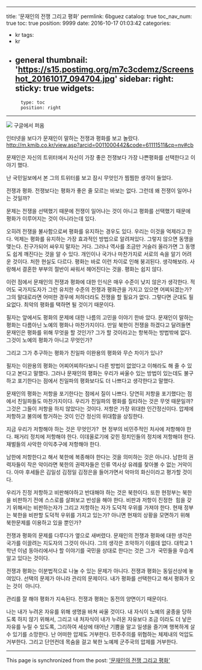 
---
title: '문재인의 전쟁 그리고 평화'
permlink: 6bguez
catalog: true
toc_nav_num: true
toc: true
position: 9999
date: 2016-10-17 01:03:42
categories:
- kr
tags:
- kr
- general
thumbnail: 'https://s15.postimg.org/m7c3cdemz/Screenshot_20161017_094704.jpg'
sidebar:
    right:
        sticky: true
widgets:
    -
        type: toc
        position: right
---


![](https://s15.postimg.org/m7c3cdemz/Screenshot_20161017_094704.jpg)
구글에서  퍼옴

인터넷을 보다가 문재인이 말하는 전쟁과 평화를 보고 놀랐다.
http://m.kmib.co.kr/view.asp?arcid=0011000442&code=61111511&cp=nv#cb

문재인은 자신의 트위터에서 
자신이 가장 좋은 전쟁보다 가장 나쁜평화를 선택한다고 이야기 했다. 

난 국민일보에서 본 그의 트위터를 보고 잠시 무엇인가 찜찜한 생각이 들었다.

전쟁과 평화. 
전쟁보다는 평화가 좋은 줄 모르는 바보는 없다. 
그런데 왜 전쟁이 일어나는 것일까? 

문제는 전쟁을 선택했기 때문에 전쟁이 일어나는 것이 아니고 평화를 선택했기 때문에 평화가 이루어지는 것이 아니라는데 있다.  

오히려 전쟁을 불사함으로써 평화를 유지하는 경우도 있다. 우리는 이것을 억제라고 한다. 억제는 평화를 유지하는 가장 효과적인 방법으로 알려져있다. 그렇지 않으면 동맹을 맺는다. 친구가되어 싸우지 말자는 거다. 그러나 역사를 조금만 거슬러 올라가면 그 동맹도 쉽게 깨진다는 것을 알 수 있다. 개인이나 국가나 마찬가지로 서로의 속을 알기 어려운 것이다. 처한 현실도 다르다. 평화는 바로 이런 차이로 인해 붕괴된다. 생각해보라. 사랑해서 결혼한 부부의 절반이 싸워서 헤어진다는 것을. 평화는 쉽지 않다. 

이런 점에서 문재인의 전쟁과 평화에 대한 인식은 매우 수준이 낮지 않은가 생각한다. 적어도 국가지도자가 그런 유치한 수준의 전쟁과 평화관을 가지고 있으면 어찌되겠는가? 그의 말대로라면 어떠한 경우에 처하더라도 전쟁을 할 필요가 없다. 그렇다면 군대도 필요없다. 최악의 평화를 택하면 될 것이기 때문이다. 

필자는 앞에서도 평화의 문제에 대한 나름의 고민을 이야기 한바 았다. 문재인이 말하는 평화는 다름아닌 노예의 평화나 마찬가지이다. 만일 북한이 전쟁을 하겠다고 달려들면 문재인은 평화를 위해 무엇을 할 것인가?
그가 할 것이라고는 항복하는 방법밖에 없다. 그것이 노예의 평화가 아니고 무엇인가? 

그리고 그가 추구하는 평화가 친일파 이완용의 평화와 무슨 차이가 있나?

필자는 이완용의 평화는 어찌어찌하다보니 다른 방법이 없었다고 이해라도 해 줄 수 있다고 본다고 말했다. 그러나 문재인의 평화는 우리가 싸울수 있는 방법이 있는데도 불구하고 포기한다는 점에서 친일파의 평화보다도 더 나쁘다고 생각한다고 말했다. 

문재인의 평화는 저항을 포기한다는 점에서 질이 나쁘다. 당연히 저항을 포기했다는 점에서 친일파들도 마찬가지이다. 
우리가 친일파의 평화를 질타하는 것은 무엇 때문일까? 그것은 그들이 저항을 하지 않았다는 것이다. 저항은 가장 위대한 인간정신이다. 압제에 저항하고 불의에 항거하는 것이 인간 정신의 위대함을 상징한다. 

지금 우리가 저항해야 하는 것은 무엇인가?  
현 정부의 비민주적인 처사에 저항해야 한다. 패거리 정치에 저항해야 한다. 이데올로기에 갖힌 정치인들의 정치에 저항해야 한다. 재벌들의 사악한 이익추구에 저항해야 한다. 

남한에 저항한다고 해서 북한에 복종해야 한다는 것을 의미하는 것은 아니다. 남한의 권력자들이 작은 악이라면 북한의 권력자들은 인류 역사상 유례를 찾아볼 수 없는 거악이다. 아마 후세들은 김일성 김정일 김정은을 들어가면서 악마의 화신이라고 평가할 것이다. 

우리가 진정 저항하고 비판해야하고 반대해야 하는 것은 북한이다. 또한 현정부는 북한을 비판하기 전에 스스로를 살펴보고 반성을 해야 한다. 비판과 저항이 진정한  힘을 갖기 위해서는 비판하는자가 그리고 저항하는 자가 도덕적 우위를 가져야 한다. 현재 정부는 북한을 비판할 도덕적 우위를 가지고 있는가?
아니면 현재의 상황을 모면하기 위해 북한문제를 이용하고 있을 뿐인가?

전쟁과 평화의 문제를 다루다가 옆으로 새버렸다. 
문재인의 전쟁과 평화에 대한 생각은 국가를 이끌려는 지도자의 그것이 아니다. 그의 생각은 조악하기 이를데 없다. 대학교 1학년 이념 동아리에서나 할 이야기를 국민을 상대로 한다는 것은 그가  국민들을 우습게 알고 있다는 것이다. 

전쟁과 평화는 이분법적으로 나눌 수 있는 문제가 아니다. 전쟁과 평화는 동일선상에 놓여있다. 선택의 문제가 아니라 관리의 문제이다. 내가 평화를 선택한다고 해서 평화가 오는 것이  아니다. 

관리를 잘 해야 평화가 지속된다. 전쟁과 평화는 동전의 양면이기 때문이다. 

나는 내가 누려온 자유를 위해 생명을 바쳐 싸울 것이다. 내 자식이 노예의 굴종을 당하도록 하지 않기 위해서, 그리고 내 처자식이 내가 누려온 자유보다 조금 이라도 더 낳은 자유를 누릴 수 있도록, 그리하여 세상에 태어난 기쁨을 알고 일생을 즐기며 행복하게 살 수 있기를 소망한다. 난 어떠한 압제도 거부한다. 민주주의를 위협하는 체제내의 억압도 거부한다. 그리고 단언컨데 목숨을 걸고 북한 노예제 군주국의 압제를 거부한다.

- - -

This page is synchronized from the post: ['문재인의 전쟁 그리고 평화'](https://steemit.com/@oldstone/6bguez)
